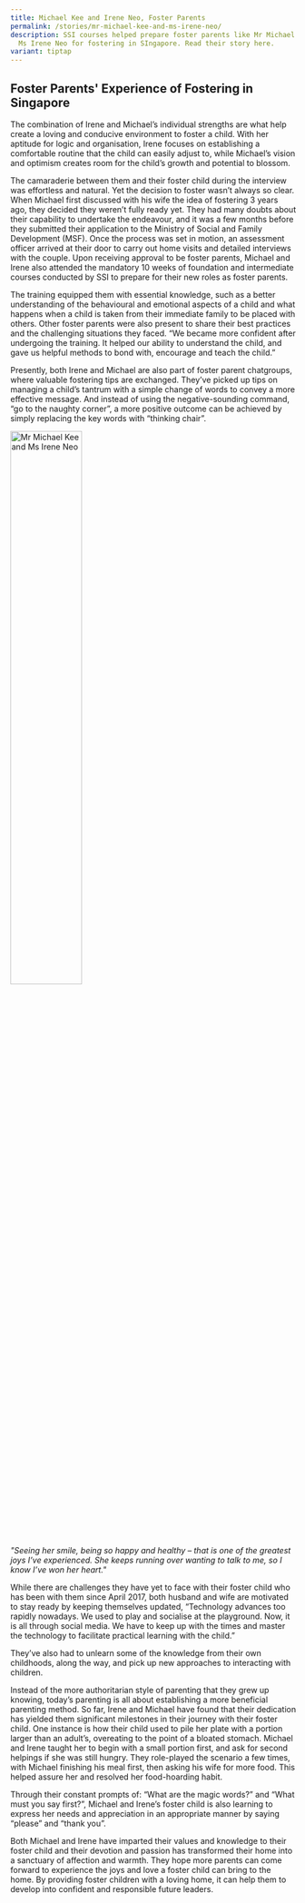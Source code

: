 ```yaml
---
title: Michael Kee and Irene Neo, Foster Parents
permalink: /stories/mr-michael-kee-and-ms-irene-neo/
description: SSI courses helped prepare foster parents like Mr Michael Kee and
  Ms Irene Neo for fostering in SIngapore. Read their story here.
variant: tiptap
---
```

<h2>Foster Parents' Experience of Fostering in Singapore</h2>
<p>The combination of Irene and Michael’s individual strengths are what help
create a loving and conducive environment to foster a child. With her aptitude
for logic and organisation, Irene focuses on establishing a comfortable
routine that the child can easily adjust to, while Michael’s vision and
optimism creates room for the child’s growth and potential to blossom.</p>
<p>The camaraderie between them and their foster child during the interview
was effortless and natural. Yet the decision to foster wasn’t always so
clear. When Michael first discussed with his wife the idea of fostering
3 years ago, they decided they weren’t fully ready yet. They had many doubts
about their capability to undertake the endeavour, and it was a few months
before they submitted their application to the Ministry of Social and Family
Development (MSF). Once the process was set in motion, an assessment officer
arrived at their door to carry out home visits and detailed interviews
with the couple. Upon receiving approval to be foster parents, Michael
and Irene also attended the mandatory 10 weeks of foundation and intermediate
courses conducted by SSI to prepare for their new roles as foster parents.</p>
<p>The training equipped them with essential knowledge, such as a better
understanding of the behavioural and emotional aspects of a child and what
happens when a child is taken from their immediate family to be placed
with others. Other foster parents were also present to share their best
practices and the challenging situations they faced. “We became more confident
after undergoing the training. It helped our ability to understand the
child, and gave us helpful methods to bond with, encourage and teach the
child.”</p>
<p>Presently, both Irene and Michael are also part of foster parent chatgroups,
where valuable fostering tips are exchanged. They’ve picked up tips on
managing a child’s tantrum with a simple change of words to convey a more
effective message. And instead of using the negative-sounding command,
“go to the naughty corner”, a more positive outcome can be achieved by
simply replacing the key words with “thinking chair”.</p>
<div class="isomer-image-wrapper">
<img style="width: 50%;" height="auto" width="100%" alt="Mr Michael Kee and Ms Irene Neo" src="/images/stories/pages/mr-michael-kee-and-ms-irene-neo.jpg">
</div>
<p><em>"Seeing her smile, being so happy and healthy – that is one of the greatest joys I’ve experienced. She keeps running over wanting to talk to me, so I know I’ve won her heart."</em>
</p>
<p></p>
<p>While there are challenges they have yet to face with their foster child
who has been with them since April 2017, both husband and wife are motivated
to stay ready by keeping themselves updated, “Technology advances too rapidly
nowadays. We used to play and socialise at the playground. Now, it is all
through social media. We have to keep up with the times and master the
technology to facilitate practical learning with the child.”</p>
<p>They’ve also had to unlearn some of the knowledge from their own childhoods,
along the way, and pick up new approaches to interacting with children.</p>
<p>Instead of the more authoritarian style of parenting that they grew up
knowing, today’s parenting is all about establishing a more beneficial
parenting method. So far, Irene and Michael have found that their dedication
has yielded them significant milestones in their journey with their foster
child. One instance is how their child used to pile her plate with a portion
larger than an adult’s, overeating to the point of a bloated stomach. Michael
and Irene taught her to begin with a small portion first, and ask for second
helpings if she was still hungry. They role-played the scenario a few times,
with Michael finishing his meal first, then asking his wife for more food.
This helped assure her and resolved her food-hoarding habit.</p>
<p>Through their constant prompts of: “What are the magic words?” and “What
must you say first?”, Michael and Irene’s foster child is also learning
to express her needs and appreciation in an appropriate manner by saying
“please” and “thank you”.</p>
<p>Both Michael and Irene have imparted their values and knowledge to their
foster child and their devotion and passion has transformed their home
into a sanctuary of affection and warmth. They hope more parents can come
forward to experience the joys and love a foster child can bring to the
home. By providing foster children with a loving home, it can help them
to develop into confident and responsible future leaders.</p>